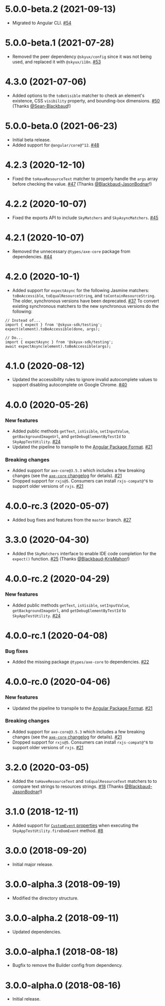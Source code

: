 # 5.0.0-beta.2 (2021-09-13)

- Migrated to Angular CLI. [#54](https://github.com/blackbaud/skyux-sdk-testing/pull/54)

# 5.0.0-beta.1 (2021-07-28)

- Removed the peer dependency `@skyux/config` since it was not being used, and replaced it with `@skyux/i18n`. [#53](https://github.com/blackbaud/skyux-sdk-testing/pull/53)

# 4.3.0 (2021-07-06)

- Added options to the `toBeVisible` matcher to check an element's existence, CSS `visibility` property, and bounding-box dimensions. [#50](https://github.com/blackbaud/skyux-sdk-testing/pull/50) (Thanks [@Sean-Blackbaud](https://github.com/Sean-Blackbaud)!)

# 5.0.0-beta.0 (2021-06-23)

- Initial beta release.
- Added support for `@angular/core@^12`. [#48](https://github.com/blackbaud/skyux-sdk-testing/pull/48)

# 4.2.3 (2020-12-10)

- Fixed the `toHaveResourceText` matcher to properly handle the `args` array before checking the value. [#47](https://github.com/blackbaud/skyux-sdk-testing/pull/47) (Thanks [@Blackbaud-JasonBodnar](https://github.com/Blackbaud-JasonBodnar)!)

# 4.2.2 (2020-10-07)

- Fixed the exports API to include `SkyMatchers` and `SkyAsyncMatchers`. [#45](https://github.com/blackbaud/skyux-sdk-testing/pull/45)

# 4.2.1 (2020-10-07)

- Removed the unnecessary `@types/axe-core` package from dependencies. [#44](https://github.com/blackbaud/skyux-sdk-testing/pull/44)

# 4.2.0 (2020-10-1)

- Added support for `expectAsync` for the following Jasmine matchers: `toBeAccessible`, `toEqualResourceString`, and `toContainResourceString`. The older, synchronous versions have been deprecated. [#37](https://github.com/blackbaud/skyux-sdk-testing/pull/37) To convert existing synchronous matchers to the new synchronous versions do the following:
```
// Instead of...
import { expect } from '@skyux-sdk/testing';
expect(element).toBeAccessible(done, args);

// Do...
import { expectAsync } from '@skyux-sdk/testing';
await expectAsync(element).toBeAccessible(args);
```

# 4.1.0 (2020-08-12)

- Updated the accessibility rules to ignore invalid autocomplete values to support disabling autocomplete on Google Chrome. [#40](https://github.com/blackbaud/skyux-sdk-testing/pull/40)

# 4.0.0 (2020-05-26)

### New features

- Added public methods `getText`, `isVisible`, `setInputValue`, `getBackgroundImageUrl`, and `getDebugElementByTestId` to `SkyAppTestUtility`. [#24](https://github.com/blackbaud/skyux-sdk-testing/pull/24)
- Updated the pipeline to transpile to the [Angular Package Format](https://docs.google.com/document/d/1CZC2rcpxffTDfRDs6p1cfbmKNLA6x5O-NtkJglDaBVs/preview). [#21](https://github.com/blackbaud/skyux-sdk-testing/pull/21)

### Breaking changes

- Added support for `axe-core@3.5.3` which includes a few breaking changes (see the [`axe-core` changelog](https://github.com/dequelabs/axe-core/releases/tag/v3.0.0) for details). [#21](https://github.com/blackbaud/skyux-sdk-testing/pull/21)
- Dropped support for `rxjs@5`. Consumers can install `rxjs-compat@^6` to support older versions of `rxjs`. [#21](https://github.com/blackbaud/skyux-sdk-testing/pull/21)

# 4.0.0-rc.3 (2020-05-07)

- Added bug fixes and features from the `master` branch. [#27](https://github.com/blackbaud/skyux-sdk-testing/pull/27)

# 3.3.0 (2020-04-30)

- Added the `SkyMatchers` interface to enable IDE code completion for the `expect()` function. [#25](https://github.com/blackbaud/skyux-sdk-testing/pull/25) (Thanks [@Blackbaud-KrisMahon](https://github.com/Blackbaud-KrisMahon)!)

# 4.0.0-rc.2 (2020-04-29)

### New features

- Added public methods `getText`, `isVisible`, `setInputValue`, `getBackgroundImageUrl`, and `getDebugElementByTestId` to `SkyAppTestUtility`. [#24](https://github.com/blackbaud/skyux-sdk-testing/pull/24)

# 4.0.0-rc.1 (2020-04-08)

### Bug fixes

- Added the missing package `@types/axe-core` to dependencies. [#22](https://github.com/blackbaud/skyux-sdk-testing/pull/22)

# 4.0.0-rc.0 (2020-04-06)

### New features

- Updated the pipeline to transpile to the [Angular Package Format](https://docs.google.com/document/d/1CZC2rcpxffTDfRDs6p1cfbmKNLA6x5O-NtkJglDaBVs/preview). [#21](https://github.com/blackbaud/skyux-sdk-testing/pull/21)

### Breaking changes

- Added support for `axe-core@3.5.3` which includes a few breaking changes (see the [`axe-core` changelog](https://github.com/dequelabs/axe-core/releases/tag/v3.0.0) for details). [#21](https://github.com/blackbaud/skyux-sdk-testing/pull/21)
- Dropped support for `rxjs@5`. Consumers can install `rxjs-compat@^6` to support older versions of `rxjs`. [#21](https://github.com/blackbaud/skyux-sdk-testing/pull/21)

# 3.2.0 (2020-03-05)

- Added the `toHaveResourceText` and `toEqualResourceText` matchers to to compare text strings to resources strings. [#18](https://github.com/blackbaud/skyux-sdk-testing/pull/18) (Thanks [@Blackbaud-JasonBodnar](https://github.com/Blackbaud-JasonBodnar)!)

# 3.1.0 (2018-12-11)

- Added support for [`CustomEvent` properties](https://developer.mozilla.org/en-US/docs/Web/API/CustomEvent/CustomEvent) when executing the `SkyAppTestUtility.fireDomEvent` method. [#8](https://github.com/blackbaud/skyux-sdk-testing/pull/8)

# 3.0.0 (2018-09-20)

- Initial major release.

# 3.0.0-alpha.3 (2018-09-19)

- Modified the directory structure.

# 3.0.0-alpha.2 (2018-09-11)

- Updated dependencies.

# 3.0.0-alpha.1 (2018-08-18)

- Bugfix to remove the Builder config from dependency.

# 3.0.0-alpha.0 (2018-08-16)

- Initial release.
